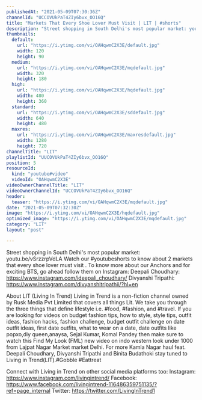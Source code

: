 ```yaml
---
publishedAt: "2021-05-09T07:30:36Z"
channelId: "UCCOVUkPaT4ZIy6bvx_OO16Q"
title: "Markets That Every Shoe Lover Must Visit | LIT | #shorts"
description: "Street shopping in South Delhi's most popular market: youtu.be/vSrzzrpVdLA\nWatch our #youtubeshorts to know about 2 markets that every shoe lover must visit\n.\nTo know more about our Anchors and for exciting BTS, go ahead follow them on Instagram: \nDeepali Choudhary: https://www.instagram.com/ideepali_choudhary/ \nDivyanshi Tripathi: https://www.instagram.com/divyanshitripathii/?hl=en\n\n\nAbout LIT (Living In Trend)\nLiving in Trend is a non-fiction channel owned by Rusk Media Pvt Limited that covers all things Lit.  We take you through the three things that define lifestyle i.e. #food, #fashion, and #travel. If you are looking for videos on budget fashion tips, how to style, style tips, outfit ideas, fashion hacks, fashion challenge, budget outfit challenge on date outfit ideas, first date outfits, what to wear on a date, date outfits like popxo,diy queen,anaysa, Sejal Kumar, Komal Pandey then make sure to watch this Find My Look (FML) new video on indo western look under 1000 from Lajpat Nagar Market market Delhi. For more Kamla Nagar haul feat. Deepali Choudhary, Divyanshi Tripathi and Binita Budathoki stay tuned to Living in Trend(LIT).#Gobble #Eattreat\n\n\nConnect with Living in Trend on other social media platforms too: \nInstagram: https://www.instagram.com/livingintrend/ \nFacebook: https://www.facebook.com/livingintrend-116486359751135/?ref=page_internal \nTwitter: https://twitter.com/LivingInTrend1"
thumbnails:
  default:
    url: "https://i.ytimg.com/vi/OAHqwmC2X3E/default.jpg"
    width: 120
    height: 90
  medium:
    url: "https://i.ytimg.com/vi/OAHqwmC2X3E/mqdefault.jpg"
    width: 320
    height: 180
  high:
    url: "https://i.ytimg.com/vi/OAHqwmC2X3E/hqdefault.jpg"
    width: 480
    height: 360
  standard:
    url: "https://i.ytimg.com/vi/OAHqwmC2X3E/sddefault.jpg"
    width: 640
    height: 480
  maxres:
    url: "https://i.ytimg.com/vi/OAHqwmC2X3E/maxresdefault.jpg"
    width: 1280
    height: 720
channelTitle: "LIT"
playlistId: "UUCOVUkPaT4ZIy6bvx_OO16Q"
position: 5
resourceId:
  kind: "youtube#video"
  videoId: "OAHqwmC2X3E"
videoOwnerChannelTitle: "LIT"
videoOwnerChannelId: "UCCOVUkPaT4ZIy6bvx_OO16Q"
header:
  teaser: "https://i.ytimg.com/vi/OAHqwmC2X3E/mqdefault.jpg"
date: "2021-05-09T07:32:30Z"
image: "https://i.ytimg.com/vi/OAHqwmC2X3E/hqdefault.jpg"
optimized_image: "https://i.ytimg.com/vi/OAHqwmC2X3E/mqdefault.jpg"
category: "LIT"
layout: "post"

---
```

Street shopping in South Delhi's most popular market: youtu.be/vSrzzrpVdLA
Watch our #youtubeshorts to know about 2 markets that every shoe lover must visit
.
To know more about our Anchors and for exciting BTS, go ahead follow them on Instagram: 
Deepali Choudhary: https://www.instagram.com/ideepali_choudhary/ 
Divyanshi Tripathi: https://www.instagram.com/divyanshitripathii/?hl=en


About LIT (Living In Trend)
Living in Trend is a non-fiction channel owned by Rusk Media Pvt Limited that covers all things Lit.  We take you through the three things that define lifestyle i.e. #food, #fashion, and #travel. If you are looking for videos on budget fashion tips, how to style, style tips, outfit ideas, fashion hacks, fashion challenge, budget outfit challenge on date outfit ideas, first date outfits, what to wear on a date, date outfits like popxo,diy queen,anaysa, Sejal Kumar, Komal Pandey then make sure to watch this Find My Look (FML) new video on indo western look under 1000 from Lajpat Nagar Market market Delhi. For more Kamla Nagar haul feat. Deepali Choudhary, Divyanshi Tripathi and Binita Budathoki stay tuned to Living in Trend(LIT).#Gobble #Eattreat


Connect with Living in Trend on other social media platforms too: 
Instagram: https://www.instagram.com/livingintrend/ 
Facebook: https://www.facebook.com/livingintrend-116486359751135/?ref=page_internal 
Twitter: https://twitter.com/LivingInTrend1